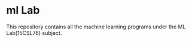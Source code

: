 # ml Lab 
This repository contains all the machine learning programs under the ML Lab(15CSL76) subject.
